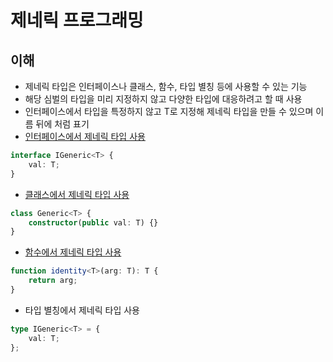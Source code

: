 # 제네릭 프로그래밍

## 이해

-   제네릭 타입은 인터페이스나 클래스, 함수, 타입 별칭 등에 사용할 수 있는 기능
-   해당 심벌의 타입을 미리 지정하지 않고 다양한 타입에 대응하려고 할 때 사용
-   인터페이스에서 타입을 특정하지 않고 T로 지정해 제네릭 타입을 만들 수 있으며 이름 뒤에 <T>처럼 표기
-   [인터페이스에서 제네릭 타입 사용](./src/IValuable.ts)

```ts
interface IGeneric<T> {
    val: T;
}
```

-   [클래스에서 제네릭 타입 사용](./src/Valuable.ts)

```ts
class Generic<T> {
    constructor(public val: T) {}
}
```

-   [함수에서 제네릭 타입 사용](./src/printValue.ts)

```ts
function identity<T>(arg: T): T {
    return arg;
}
```

-   타입 별칭에서 제네릭 타입 사용

```ts
type IGeneric<T> = {
    val: T;
};
```
